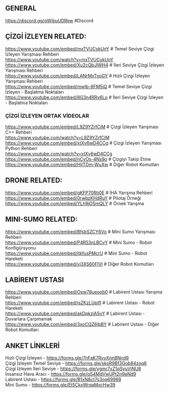 ## GENERAL

https://discord.gg/qWjbuUDRew #Discord

## ÇİZGİ İZLEYEN RELATED:
https://www.youtube.com/embed/mxTVUCykUnY # Temel Seviye Çizgi İzleyen Yarışması Rehberi </br>
https://www.youtube.com/watch?v=mxTVUCykUnY </br>
https://www.youtube.com/embed/Xu2cQbJlWH4 # İleri Seviye Çizgi İzleyen Yarışması Rehberi </br>
https://www.youtube.com/embed/LANrMxTvoGY # Hızlı Çizgi İzleyen Yarışması Rehberi </br>
https://www.youtube.com/embed/mwIb-6FM5iQ # Temel Seviye Çizgi İzleyen - Başlatma Noktaları </br>
https://www.youtube.com/embed/8G3n4RRv6Lo # İleri Seviye Çizgi İzleyen - Başlatma Noktaları </br>

### ÇİZGİ İZLEYEN ORTAK VİDEOLAR
https://www.youtube.com/embed/L9Z9YZrfCjM # Çizgi İzleyen Yarışması C++ Rehberi </br>
https://www.youtube.com/watch?v=L9Z9YZrfCjM </br>
https://www.youtube.com/embed/xtXv6wD4CCg # Çizgi İzleyen Yarışması Python Rehberi </br>
https://www.youtube.com/watch?v=xtXv6wD4CCg </br>
https://www.youtube.com/embed/nCyOs-4Ns9o # Çizgiyi Takip Etme </br>
https://www.youtube.com/embed/HiITDm-WuXw # Diğer Robot Komutları </br>

## DRONE RELATED:
https://www.youtube.com/embed/gKFP70Rtj0E # İHA Yarışma Rehberi </br>
https://www.youtube.com/embed/0rwbzKHdRuY # Pilotaj Örneği </br>
https://www.youtube.com/embed/YLh9jOSmQLY # Örnek Yarışma </br>

## MINI-SUMO RELATED:
https://www.youtube.com/embed/BfsbSZCY6Vo # Mini Sumo Yarışması Rehberi </br>
https://www.youtube.com/embed/P4R53nLBCvY # Mini Sumo - Robot Konfigürsyonu </br>
https://www.youtube.com/embed/jtkfusPMcrU # Mini Sumo - Robot Hareketi </br>
https://www.youtube.com/embed/yj3XS60FlVI # Diğer Robot Komutları </br>

## LABİRENT USTASI
https://www.youtube.com/embed/Oxw78ueoob0 # Labirent Ustası Yarışma Rehberi </br>
https://www.youtube.com/embed/jsZKzLUpifI # Labirent Ustası - Robot Hareketi </br>
https://www.youtube.com/embed/akDpkziA5vY # Labirent Ustası - Duvarlara Çarpmamak </br>
https://www.youtube.com/embed/3xoCQZ6jbBY # Labirent Ustası - Diğer Robot Komutları </br>

## ANKET LİNKLERİ
Hızlı Çizgi İzleyen - https://forms.gle/7nFaK7RvvXnnBNnd9 </br>
Çizgi İzleyen Temel Seviye - https://forms.gle/skoR9Bf3Gob84zoq6 </br>
Çizgi İzleyen İleri Seviye - https://forms.gle/ygmr7xZ1qSyuVjNU8 </br>
İnsansız Hava Aracı - https://forms.gle/qS4MdVwUPt2n9eNd9 </br>
Labirent Ustası - https://forms.gle/B1xN8ct7s3oq69969 </br>
Mini Sumo - https://forms.gle/Et5CkxWrqaMxcHw39 </br>
